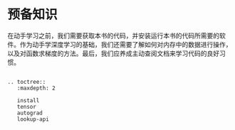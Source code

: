 # 预备知识

在动手学习之前，我们需要获取本书的代码，并安装运行本书的代码所需要的软件。作为动手学深度学习的基础，我们还需要了解如何对内存中的数据进行操作，以及对函数求梯度的方法。最后，我们应养成主动查阅文档来学习代码的良好习惯。

```eval_rst

.. toctree::
   :maxdepth: 2

   install
   tensor
   autograd
   lookup-api

```




